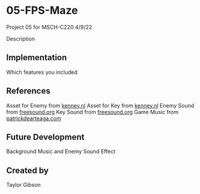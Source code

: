 # 05-FPS-Maze
Project 05 for MSCH-C220
4/9/22

Description

## Implementation
Which features you included

## References
Asset for Enemy from [kenney.nl](https://kenney.nl/assets/blocky-characters)
Asset for Key from [kenney.nl](https://kenney.nl/assets/platformer-kit)
Enemy Sound from [freesound.org](https://freesound.org/people/freedomfightervictor/sounds/390531/)
Key Sound from [freesound.org](https://freesound.org/people/ProjectsU012/sounds/341695/)
Game Music from [patrickdearteaga.com](https://patrickdearteaga.com/royalty-free-music/)

## Future Development
Background Music and Enemy Sound Effect

## Created by
Taylor Gibson
